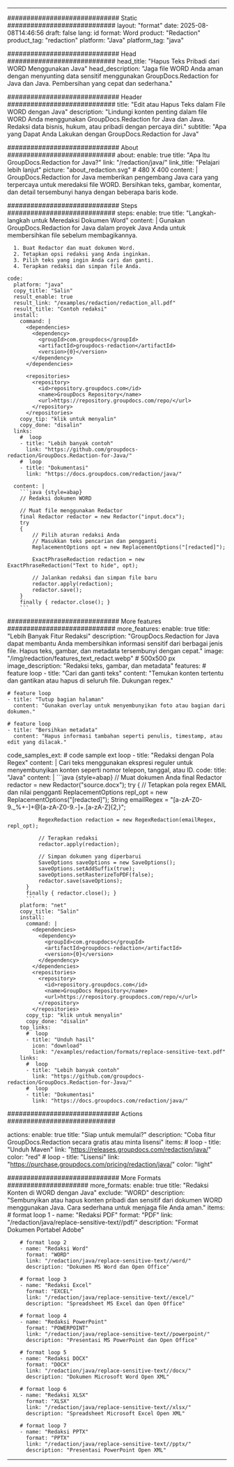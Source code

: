 
---
############################# Static ############################
layout: "format"
date:  2025-08-08T14:46:56
draft: false
lang: id
format: Word
product: "Redaction"
product_tag: "redaction"
platform: "Java"
platform_tag: "java"

############################# Head ############################
head_title: "Hapus Teks Pribadi dari WORD Menggunakan Java"
head_description: "Jaga file WORD Anda aman dengan menyunting data sensitif menggunakan GroupDocs.Redaction for Java dan Java. Pembersihan yang cepat dan sederhana."

############################# Header ############################
title: "Edit atau Hapus Teks dalam File WORD dengan Java" 
description: "Lindungi konten penting dalam file WORD Anda menggunakan GroupDocs.Redaction for Java dan Java. Redaksi data bisnis, hukum, atau pribadi dengan percaya diri."
subtitle: "Apa yang Dapat Anda Lakukan dengan GroupDocs.Redaction for Java" 

############################# About ############################
about:
    enable: true
    title: "Apa Itu GroupDocs.Redaction for Java?"
    link: "/redaction/java/"
    link_title: "Pelajari lebih lanjut"
    picture: "about_redaction.svg" # 480 X 400
    content: |
       GroupDocs.Redaction for Java memberikan pengembang Java cara yang terpercaya untuk meredaksi file WORD. Bersihkan teks, gambar, komentar, dan detail tersembunyi hanya dengan beberapa baris kode.

############################# Steps ############################
steps:
    enable: true
    title: "Langkah-langkah untuk Meredaksi Dokumen Word"
    content: |
      Gunakan GroupDocs.Redaction for Java dalam proyek Java Anda untuk membersihkan file sebelum membagikannya.
      
      1. Buat Redactor dan muat dokumen Word.
      2. Tetapkan opsi redaksi yang Anda inginkan.
      3. Pilih teks yang ingin Anda cari dan ganti.
      4. Terapkan redaksi dan simpan file Anda.
   
    code:
      platform: "java"
      copy_title: "Salin"
      result_enable: true
      result_link: "/examples/redaction/redaction_all.pdf"
      result_title: "Contoh redaksi"
      install:
        command: |
          <dependencies>
            <dependency>
              <groupId>com.groupdocs</groupId>
              <artifactId>groupdocs-redaction</artifactId>
              <version>{0}</version>
            </dependency>
          </dependencies>

          <repositories>
            <repository>
              <id>repository.groupdocs.com</id>
              <name>GroupDocs Repository</name>
              <url>https://repository.groupdocs.com/repo/</url>
            </repository>
          </repositories>
        copy_tip: "klik untuk menyalin"
        copy_done: "disalin"
      links:
        #  loop
        - title: "Lebih banyak contoh"
          link: "https://github.com/groupdocs-redaction/GroupDocs.Redaction-for-Java/"
        #  loop
        - title: "Dokumentasi"
          link: "https://docs.groupdocs.com/redaction/java/"
          
      content: |
        ```java {style=abap}
        // Redaksi dokumen WORD

        // Muat file menggunakan Redactor
        final Redactor redactor = new Redactor("input.docx");
        try
        {
            // Pilih aturan redaksi Anda
            // Masukkan teks pencarian dan pengganti
            ReplacementOptions opt = new ReplacementOptions("[redacted]");
            
            ExactPhraseRedaction redaction = new ExactPhraseRedaction("Text to hide", opt);

            // Jalankan redaksi dan simpan file baru
            redactor.apply(redaction);
            redactor.save();
        }
        finally { redactor.close(); }
        ```            


############################# More features ############################
more_features:
  enable: true
  title: "Lebih Banyak Fitur Redaksi"
  description: "GroupDocs.Redaction for Java dapat membantu Anda membersihkan informasi sensitif dari berbagai jenis file. Hapus teks, gambar, dan metadata tersembunyi dengan cepat."
  image: "/img/redaction/features_text_redact.webp" # 500x500 px
  image_description: "Redaksi teks, gambar, dan metadata"
  features:
    # feature loop
    - title: "Cari dan ganti teks"
      content: "Temukan konten tertentu dan gantikan atau hapus di seluruh file. Dukungan regex."

    # feature loop
    - title: "Tutup bagian halaman"
      content: "Gunakan overlay untuk menyembunyikan foto atau bagian dari dokumen."

    # feature loop
    - title: "Bersihkan metadata"
      content: "Hapus informasi tambahan seperti penulis, timestamp, atau edit yang dilacak."
      
  code_samples_ext:
    # code sample ext loop
    - title: "Redaksi dengan Pola Regex"
      content: |
        Cari teks menggunakan ekspresi reguler untuk menyembunyikan konten seperti nomor telepon, tanggal, atau ID.
      code:
        title: "Java"
        content: |
          ```java {style=abap}
          //  Muat dokumen Anda
          final Redactor redactor = new Redactor("source.docx");
          try
          {
              // Tetapkan pola regex EMAIL dan nilai pengganti
              ReplacementOptions repl_opt = new ReplacementOptions("[redacted]");
              String emailRegex = "[a-zA-Z0-9._%+-]+@[a-zA-Z0-9.-]+\.[a-zA-Z]{2,}";

              RegexRedaction redaction = new RegexRedaction(emailRegex, repl_opt);
              
              // Terapkan redaksi
              redactor.apply(redaction);

              // Simpan dokumen yang diperbarui
              SaveOptions saveOptions = new SaveOptions();
              saveOptions.setAddSuffix(true);
              saveOptions.setRasterizeToPDF(false);
              redactor.save(saveOptions);
          }
          finally { redactor.close(); }
          ```
        platform: "net"
        copy_title: "Salin"
        install:
          command: |
            <dependencies>
              <dependency>
                <groupId>com.groupdocs</groupId>
                <artifactId>groupdocs-redaction</artifactId>
                <version>{0}</version>
              </dependency>
            </dependencies>
            <repositories>
              <repository>
                <id>repository.groupdocs.com</id>
                <name>GroupDocs Repository</name>
                <url>https://repository.groupdocs.com/repo/</url>
              </repository>
            </repositories>
          copy_tip: "klik untuk menyalin"
          copy_done: "disalin"
        top_links:
          #  loop
          - title: "Unduh hasil"
            icon: "download"
            link: "/examples/redaction/formats/replace-sensitive-text.pdf"
        links:
          #  loop
          - title: "Lebih banyak contoh"
            link: "https://github.com/groupdocs-redaction/GroupDocs.Redaction-for-Java/"
          #  loop
          - title: "Dokumentasi"
            link: "https://docs.groupdocs.com/redaction/java/"


############################# Actions ############################

actions:
  enable: true
  title: "Siap untuk memulai?"
  description: "Coba fitur GroupDocs.Redaction secara gratis atau minta lisensi"
  items:
    #  loop
    - title: "Unduh Maven"
      link: "https://releases.groupdocs.com/redaction/java/"
      color: "red"
        #  loop
    - title: "Lisensi"
      link: "https://purchase.groupdocs.com/pricing/redaction/java/"
      color: "light"


############################# More Formats #####################
more_formats:
    enable: true
    title: "Redaksi Konten di WORD dengan Java"
    exclude: "WORD"
    description: "Sembunyikan atau hapus konten pribadi dan sensitif dari dokumen WORD menggunakan Java. Cara sederhana untuk menjaga file Anda aman."
    items: 
        # format loop 1
        - name: "Redaksi PDF"
          format: "PDF"
          link: "/redaction/java/replace-sensitive-text//pdf/"
          description: "Format Dokumen Portabel Adobe"

        # format loop 2
        - name: "Redaksi Word"
          format: "WORD"
          link: "/redaction/java/replace-sensitive-text//word/"
          description: "Dokumen MS Word dan Open Office"
          
        # format loop 3
        - name: "Redaksi Excel"
          format: "EXCEL"
          link: "/redaction/java/replace-sensitive-text//excel/"
          description: "Spreadsheet MS Excel dan Open Office"

        # format loop 4
        - name: "Redaksi PowerPoint"
          format: "POWERPOINT"
          link: "/redaction/java/replace-sensitive-text//powerpoint/"
          description: "Presentasi MS PowerPoint dan Open Office"

        # format loop 5
        - name: "Redaksi DOCX"
          format: "DOCX"
          link: "/redaction/java/replace-sensitive-text//docx/"
          description: "Dokumen Microsoft Word Open XML"
          
        # format loop 6
        - name: "Redaksi XLSX"
          format: "XLSX"
          link: "/redaction/java/replace-sensitive-text//xlsx/"
          description: "Spreadsheet Microsoft Excel Open XML"
          
        # format loop 7
        - name: "Redaksi PPTX"
          format: "PPTX"
          link: "/redaction/java/replace-sensitive-text//pptx/"
          description: "Presentasi PowerPoint Open XML"


---